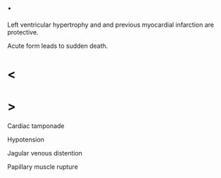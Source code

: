 # .

Left ventricular hypertrophy and and previous myocardial infarction are protective.

Acute form leads to sudden death.

# <

# >

Cardiac tamponade

Hypotension

Jagular venous distention

Papillary muscle rupture
